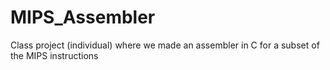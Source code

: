MIPS_Assembler
==============

Class project (individual) where we made an assembler in C for a subset of the MIPS instructions
